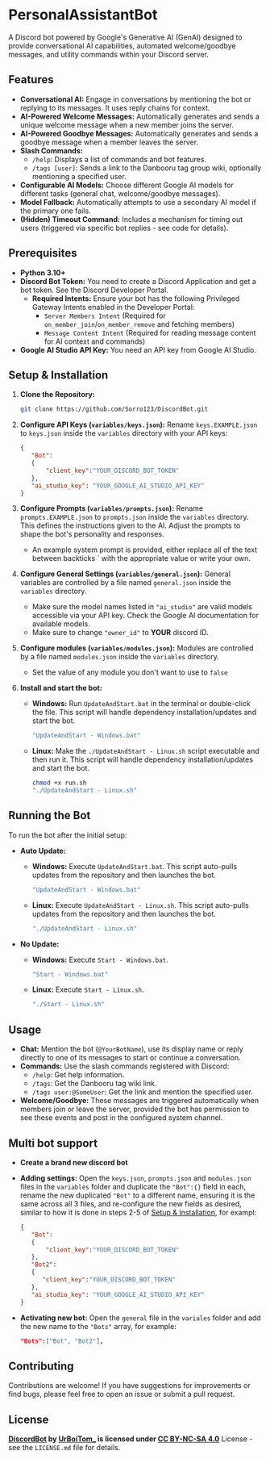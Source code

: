 # PersonalAssistantBot

A Discord bot powered by Google's Generative AI (GenAI) designed to provide conversational AI capabilities, automated welcome/goodbye messages, and utility commands within your Discord server.

## Features

*   **Conversational AI:** Engage in conversations by mentioning the bot or replying to its messages. It uses reply chains for context.
*   **AI-Powered Welcome Messages:** Automatically generates and sends a unique welcome message when a new member joins the server.
*   **AI-Powered Goodbye Messages:** Automatically generates and sends a goodbye message when a member leaves the server.
*   **Slash Commands:**
    *   `/help`: Displays a list of commands and bot features.
    *   `/tags [user]`: Sends a link to the Danbooru tag group wiki, optionally mentioning a specified user.
*   **Configurable AI Models:** Choose different Google AI models for different tasks (general chat, welcome/goodbye messages).
*   **Model Fallback:** Automatically attempts to use a secondary AI model if the primary one fails.
*   **(Hidden) Timeout Command:** Includes a mechanism for timing out users (triggered via specific bot replies - see code for details).

## Prerequisites

*   **Python 3.10+**
*   **Discord Bot Token:** You need to create a Discord Application and get a bot token. See the Discord Developer Portal.
    *   **Required Intents:** Ensure your bot has the following Privileged Gateway Intents enabled in the Developer Portal:
        *   `Server Members Intent` (Required for `on_member_join`/`on_member_remove` and fetching members)
        *   `Message Content Intent` (Required for reading message content for AI context and commands)
*   **Google AI Studio API Key:** You need an API key from Google AI Studio.

## Setup & Installation

1.  **Clone the Repository:**
    ```bash
    git clone https://github.com/Sorro123/DiscordBot.git
    ```

2.  **Configure API Keys (`variables/keys.json`):**
    Rename `keys.EXAMPLE.json` to `keys.json` inside the `variables` directory with your API keys:
    ```json
    { 
       "Bot":
       {
           "client_key":"YOUR_DISCORD_BOT_TOKEN"
       },
       "ai_studio_key": "YOUR_GOOGLE_AI_STUDIO_API_KEY"
    }
    ```

3.  **Configure Prompts (`variables/prompts.json`):**
    Rename `prompts.EXAMPLE.json` to `prompts.json` inside the `variables` directory. This defines the instructions given to the AI. Adjust the prompts to shape the bot's personality and responses.
    - An example system prompt is provided, either replace all of the text between backticks ` with the appropriate value or write your own.

4.  **Configure General Settings (`variables/general.json`):**
    General variables are controlled by a file named `general.json` inside the `variables` directory.
    *   Make sure the model names listed in `"ai_studio"` are valid models accessible via your API key. Check the Google AI documentation for available models.
    *   Make sure to change `"owner_id"` to **YOUR** discord ID.
5.  **Configure modules (`variables/modules.json`):** Modules are controlled by a file named `modules.json` inside the `variables` directory.
       * Set the value of any module you don't want to use to `false`

6.  **Install and start the bot:**
    *   **Windows:**
        Run `UpdateAndStart.bat` in the terminal or double-click the file. This script will handle dependency installation/updates and start the bot.
        ```bash
        "UpdateAndStart - Windows.bat"
        ```
    *   **Linux:**
        Make the `./UpdateAndStart - Linux.sh` script executable and then run it. This script will handle dependency installation/updates and start the bot.
        ```bash
        chmod +x run.sh
        "./UpdateAndStart - Linux.sh"
        ```

## Running the Bot

To run the bot after the initial setup:

*   **Auto Update:**
    *   **Windows:** Execute `UpdateAndStart.bat`. This script auto-pulls updates from the repository and then launches the bot.
        ```bash
        "UpdateAndStart - Windows.bat"
        ```
    *   **Linux:** Execute `UpdateAndStart - Linux.sh`. This script auto-pulls updates from the repository and then launches the bot.
        ```bash
        "./UpdateAndStart - Linux.sh"
        ```

*   **No Update:**
    *   **Windows:** Execute `Start - Windows.bat`.
        ```bash
        "Start - Windows.bat"
        ```
    *   **Linux:** Execute `Start - Linux.sh`.
        
        ```bash
        "./Start - Linux.sh"
        ```
## Usage

*   **Chat:** Mention the bot (`@YourBotName`), use its display name or reply directly to one of its messages to start or continue a conversation.
*   **Commands:** Use the slash commands registered with Discord:
    *   `/help`: Get help information.
    *   `/tags`: Get the Danbooru tag wiki link.
    *   `/tags user:@SomeUser`: Get the link and mention the specified user.
*   **Welcome/Goodbye:** These messages are triggered automatically when members join or leave the server, provided the bot has permission to see these events and post in the configured system channel.

## Multi bot support

*   **Create a brand new discord bot**
*   **Adding settings:** Open the `keys.json`, `prompts.json` and `modules.json` files in the `variables` folder and duplicate the `"Bot":{}` field in each, rename the new duplicated `"Bot"` to a different name, ensuring it is the same across all 3 files, and re-configure the new fields as desired, similar to how it is done in steps 2-5 of [Setup & Installation](https://github.com/Sorro123/DiscordBot/edit/main/README.md#setup--installation), for exampl:

      ```json
      { 
         "Bot":
         {
             "client_key":"YOUR_DISCORD_BOT_TOKEN"
         },
         "Bot2":
         {
            "client_key":"YOUR_DISCORD_BOT_TOKEN"
         },
         "ai_studio_key": "YOUR_GOOGLE_AI_STUDIO_API_KEY"
      }
      ```
*   **Activating new bot:** Open the `general` file in the `variales` folder and add the new name to the `"Bots"` array, for example:

      ```json
      "Bots":["Bot", "Bot2"],
      ```
## Contributing

Contributions are welcome! If you have suggestions for improvements or find bugs, please feel free to open an issue or submit a pull request.

## License

**[DiscordBot](https://github.com/Sorro123/DiscordBot) by [UrBoiTom\_](https://github.com/Sorro123) is licensed under [CC BY-NC-SA 4.0](https://creativecommons.org/licenses/by-nc-sa/4.0/?ref=chooser-v1)** License - see the `LICENSE.md` file for details.